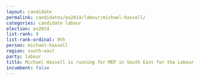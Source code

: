 ```yaml
---
layout: candidate
permalink: candidates/eu2014/labour/michael-hassell/
categories: candidate labour
election: eu2014
list-rank: 9
list-rank-ordinal: 9th
person: michael-hassell
region: south-east
party: labour
title: Michael Hassell is running for MEP in South East for the Labour Party
incumbent: false
---
```

